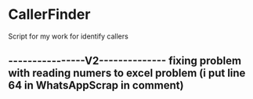# CallerFinder
Script for my work for identify callers


----------------V2--------------
fixing problem with reading numers to excel problem
(i put line 64 in WhatsAppScrap in comment)
--------------------------------
